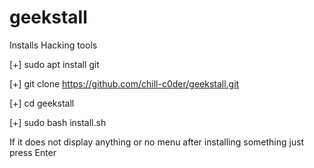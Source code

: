 # geekstall
Installs Hacking tools


[+] sudo apt install git


[+] git clone https://github.com/chill-c0der/geekstall.git


[+] cd geekstall


[+] sudo bash install.sh

If it does not display anything or no menu after installing something just press Enter


